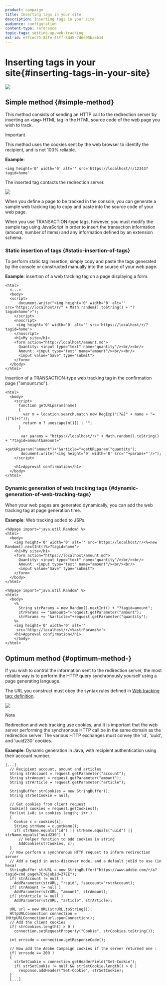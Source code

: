 ```yaml
---
product: campaign
title: Inserting tags in your site
description: Inserting tags in your site
audience: configuration
content-type: reference
topic-tags: setting-up-web-tracking
exl-id: e7fcec75-82fe-45ff-8d45-7d6e95baeb14
---
```

# Inserting tags in your site{#inserting-tags-in-your-site}

![](../../assets/v7-only.svg)

## Simple method {#simple-method}

This method consists of sending an HTTP call to the redirection server by inserting an **`<img>`** HTML tag in the HTML source code of the web page you wish to track.

>[!IMPORTANT]
>
>This method uses the cookies sent by the web browser to identify the recipient, and is not 100% reliable.

**Example**:

```
<img height='0' width='0' alt='' src='https://localhost/r/12343?tagid=home'
```

The inserted tag contacts the redirection server.

![](assets/d_ncs_integration_webtracking_structure2.png)

When you define a page to be tracked in the console, you can generate a sample web tracking tag to copy and paste into the source code of your web page.

When you use TRANSACTION-type tags, however, you must modify the sample tag using JavaScript in order to insert the transaction information (amount, number of items) and any information defined by an extension schema.

### Static insertion of tags {#static-insertion-of-tags}

To perform static tag insertion, simply copy and paste the tags generated by the console or constructed manually into the source of your web page.

**Example**: insertion of a web tracking tag on a page displaying a form.

```
<html>
  <...>
  <body>
  <script>
      document.write("<img height='0' width='0' alt='' src='https://localhost/r/" + Math.random().toString() + "?tagid=home'>");
    </script>
    <noscript>
     <img height='0' width='0' alt='' src='https://localhost/r/?tagid=home'>
    </noscript>
    <h1>My site</h1>
    <form action="http://localhost/amount.md">
      Quantity: <input type="text" name="quantity"/><br/><br/>
      Amount: <input type="text" name="amount"/><br/><br/>
      <input value="Save" type="submit">
    </form>
  </body>
</html>
```

Insertion of a TRANSACTION-type web tracking tag in the confirmation page ("amount.md").

```
<html>
  <body>
    <script>
      function getURLparam(name) 
      {
        var m = location.search.match new RegExp("[?&]" + name + "=([^&]+)"));
        return m ? unescape(m[1]) : "";
      }
 
       var params = "https://localhost/r/" + Math.random().toString() + "?tagid=amount&amount="
                      +getURLparam("amount")+"&article="+getURLparam("quantity");
       document.write("<img height='0' width='0' src='"+params+"'/>");
    </script>

    <h1>Approval confirmation</h1>
  </body>
</html>
```

### Dynamic generation of web tracking tags {#dynamic-generation-of-web-tracking-tags}

When your web pages are generated dynamically, you can add the web tracking tag at page generation time.

**Example**: Web tracking added to JSPs.

```
<%@page import="java.util.Random" %>
<html>
  <body>
    <img height='0' width='0' alt='' src='https://localhost/r/<%=new Random().nextInt()%>?tagid=home'>
    <h1>My site</h1>
    <form action="https://localhost/amount.md">
      Quantity: <input type="text" name="quantity"/><br/><br/>
      Amount: <input type="text" name="amount"/><br/><br/>
      <input value="Save" type="submit">
    </form>
  </body>
</html>
```

```
<%@page import="java.util.Random" %>
<html>
  <body>
    <%  
      String strParams = new Random().nextInt() + "?tagid=amount";
      strParams += "&amount="+request.getParameter("amount");
      strParams += "&article="+request.getParameter("quantity");
    %>
    <img height='0' width='0' alt=''
     src='http://localhost/r/<%=strParams%>'>
    <h1>Approval confirmation</h1>
    </body>
</html>
```

## Optimum method {#optimum-method-}

If you wish to control the information sent to the redirection server, the most reliable way is to perform the HTTP query synchronously yourself using a page generating language.

The URL you construct must obey the syntax rules defined in [Web tracking tag: definition](../../configuration/using/web-tracking-tag--definition.md).

![](assets/d_ncs_integration_webtracking_structure3.png)

>[!NOTE]
>
>Redirection and web tracking use cookies, and it is important that the web server performing the synchronous HTTP call be in the same domain as the redirection server. The various HTTP exchanges must convey the 'id', 'uuid', and 'uuid230' cookies.

**Example**: Dynamic generation in Java, with recipient authentication using their account number.

```
[...]
  // Recipient account, amount and articles
  String strAccount = request.getParameter("account");
  String strAmount = request.getParameter("amount");
  String strArticle = request.getParameter("article");

  StringBuffer strCookies = new StringBuffer();
  String strSetCookie = null;

  // Get cookies from client request
  Cookie[] cookies = request.getCookies();
  for(int i=0; i< cookies.length; i++ )
  {
    Cookie c = cookies[i];
    String strName = c.getName();
    if( strName.equals("id") || strName.equals("uuid") || strName.equals("uuid230") )
      // Helper function to add cookies in string
      AddCookie(strCookies, c);
  }
  // Now perform a synchronous HTTP request to inform redirection server
  // Add a tagid in auto-discover mode, and a default jobId to use (in hexa)
  StringBuffer strURL = new StringBuffer("https://www.adobe.com/r/a?tagid=cmd_page%7Ct&jobid=27EE");
  if( strAccount != null )
    AddParameter(strURL, "rcpid", "saccount="+strAccount);
  if( strAmount != null )
    AddParameter(strURL, "amount", strAmount);
  if( strArticle != null )
    AddParameter(strURL, "article", strArticle);
  
  URL url = new URL(strURL.toString());
  HttpURLConnection connection = (HttpURLConnection)url.openConnection();
  // Add the client cookies
  if( strCookies.length() > 0 )
    connection.setRequestProperty("Cookie", strCookies.toString());

  int errcode = connection.getResponseCode();

  // Now add the Adobe Campaign cookies if the server returned one :
  if( errcode == 200 )
  {
    strSetCookie = connection.getHeaderField("Set-Cookie");
    if( strSetCookie != null && strSetCookie.length() > 0 )
      response.addHeader("Set-Cookie", strSetCookie);
  }
  [...]
```
